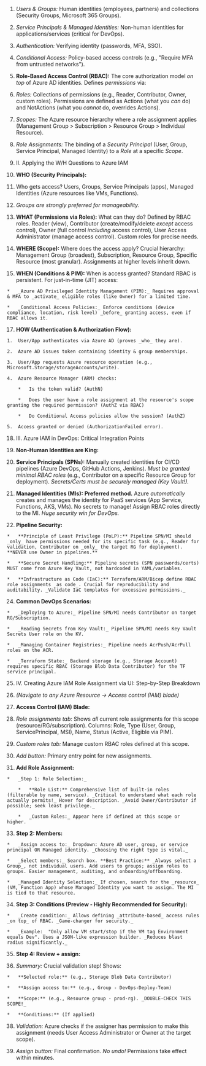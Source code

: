 1.  _Users & Groups:_ Human identities (employees, partners) and collections (Security Groups, Microsoft 365 Groups).
    
2.  _Service Principals & Managed Identities:_ Non-human identities for applications/services (critical for DevOps).
    
3.  _Authentication:_ Verifying identity (passwords, MFA, SSO).
    
4.  _Conditional Access:_ Policy-based access controls (e.g., "Require MFA from untrusted networks").
    
5.  **Role-Based Access Control (RBAC):** The core authorization model _on top_ of Azure AD identities. Defines _permissions_ via:
    

7.  _Roles:_ Collections of permissions (e.g., Reader, Contributor, Owner, custom roles). Permissions are defined as Actions (what you _can_ do) and NotActions (what you _cannot_ do, overrides Actions).
    
8.  _Scopes:_ The Azure resource hierarchy where a role assignment applies (Management Group > Subscription > Resource Group > Individual Resource).
    
9.  _Role Assignments:_ The binding of a _Security Principal_ (User, Group, Service Principal, Managed Identity) to a _Role_ at a specific _Scope_.
    
10.  II. Applying the W/H Questions to Azure IAM
    
11.  **WHO (Security Principals):**
    
12.  Who gets access? Users, Groups, Service Principals (apps), Managed Identities (Azure resources like VMs, Functions).
    
13.  _Groups are strongly preferred for manageability._
    
14.  **WHAT (Permissions via Roles):** What can they do? Defined by RBAC roles. Reader (view), Contributor (create/modify/delete _except_ access control), Owner (full control _including_ access control), User Access Administrator (manage access control). Custom roles for precise needs.
    
15.  **WHERE (Scope):** Where does the access apply? Crucial hierarchy: Management Group (broadest), Subscription, Resource Group, Specific Resource (most granular). Assignments at higher levels inherit down.
    
16.  **WHEN (Conditions & PIM):** When is access granted? Standard RBAC is persistent. For just-in-time (JIT) access:
    
    *   _Azure AD Privileged Identity Management (PIM):_ Requires approval & MFA to _activate_ eligible roles (like Owner) for a limited time.
        
    *   _Conditional Access Policies:_ Enforce conditions (device compliance, location, risk level) _before_ granting access, even if RBAC allows it.
        
17.  **HOW (Authentication & Authorization Flow):**
    
    1.  User/App authenticates via Azure AD (proves _who_ they are).
        
    2.  Azure AD issues token containing identity & group memberships.
        
    3.  User/App requests Azure resource operation (e.g., Microsoft.Storage/storageAccounts/write).
        
    4.  Azure Resource Manager (ARM) checks:
        
        *   Is the token valid? (AuthN)
            
        *   Does the user have a role assignment at the resource's scope granting the required permission? (AuthZ via RBAC)
            
        *   Do Conditional Access policies allow the session? (AuthZ)
            
    5.  Access granted or denied (AuthorizationFailed error).
        
18.  III. Azure IAM in DevOps: Critical Integration Points
    
19.  **Non-Human Identities are King:**
    

21.  **Service Principals (SPNs):** Manually created identities for CI/CD pipelines (Azure DevOps, GitHub Actions, Jenkins). _Must be granted minimal RBAC roles_ (e.g., Contributor on a specific Resource Group for deployment). _Secrets/Certs must be securely managed (Key Vault!)._
    
22.  **Managed Identities (MIs):** **Preferred method.** Azure _automatically_ creates and manages the identity for PaaS services (App Service, Functions, AKS, VMs). No secrets to manage! Assign RBAC roles directly to the MI. _Huge security win for DevOps._
    
23.  **Pipeline Security:**
    
    *   **Principle of Least Privilege (PoLP):** Pipeline SPN/MI should _only_ have permissions needed for its specific task (e.g., Reader for validation, Contributor on _only_ the target RG for deployment). **NEVER use Owner in pipelines.**
        
    *   **Secure Secret Handling:** Pipeline secrets (SPN passwords/certs) MUST come from Azure Key Vault, not hardcoded in YAML/variables.
        
    *   **Infrastructure as Code (IaC):** Terraform/ARM/Bicep define RBAC role assignments _as code_. Crucial for reproducibility and auditability. _Validate IaC templates for excessive permissions._
        
24.  **Common DevOps Scenarios:**
    
    *   _Deploying to Azure:_ Pipeline SPN/MI needs Contributor on target RG/Subscription.
        
    *   _Reading Secrets from Key Vault:_ Pipeline SPN/MI needs Key Vault Secrets User role on the KV.
        
    *   _Managing Container Registries:_ Pipeline needs AcrPush/AcrPull roles on the ACR.
        
    *   _Terraform State:_ Backend storage (e.g., Storage Account) requires specific RBAC (Storage Blob Data Contributor) for the TF service principal.
        
25.  IV. Creating Azure IAM Role Assignment via UI: Step-by-Step Breakdown
    
26.  _(Navigate to any Azure Resource -> Access control (IAM) blade)_
    
27.  **Access Control (IAM) Blade:**
    

29.  _Role assignments tab:_ Shows _all_ current role assignments for this scope (resource/RG/subscription). Columns: Role, Type (User, Group, ServicePrincipal, MSI), Name, Status (Active, Eligible via PIM).
    
30.  _Custom roles tab:_ Manage custom RBAC roles defined at this scope.
    
31.  _Add button:_ Primary entry point for new assignments.
    
32.  **Add Role Assignment:**
    
    *   _Step 1: Role Selection:_
        
        *   **Role List:** Comprehensive list of built-in roles (filterable by name, service). _Critical to understand what each role actually permits!_ Hover for description. _Avoid Owner/Contributor if possible; seek least privilege._
            
        *   _Custom Roles:_ Appear here if defined at this scope or higher.
            
33.  **Step 2: Members:**
    
    *   _Assign access to:_ Dropdown: Azure AD user, group, or service principal OR Managed identity. _Choosing the right type is vital._
        
    *   _Select members:_ Search box. **Best Practice:** _Always select a Group_, not individual users. Add users to groups; assign roles to groups. Easier management, auditing, and onboarding/offboarding.
        
    *   _Managed Identity Selection:_ If chosen, search for the _resource_ (VM, Function App) whose Managed Identity you want to assign. The MI is tied to that resource.
        
34.  **Step 3: Conditions (Preview - Highly Recommended for Security):**
    
    *   _Create condition:_ Allows defining _attribute-based_ access rules _on top_ of RBAC. _Game-changer for security._
        
    *   _Example:_ "Only allow VM start/stop if the VM tag Environment equals Dev". Uses a JSON-like expression builder. _Reduces blast radius significantly._
        
35.  **Step 4: Review + assign:**
    

37.  _Summary:_ Crucial validation step! Shows:
    
    *   **Selected role:** (e.g., Storage Blob Data Contributor)
        
    *   **Assign access to:** (e.g., Group - DevOps-Deploy-Team)
        
    *   **Scope:** (e.g., Resource group - prod-rg). _DOUBLE-CHECK THIS SCOPE!_
        
    *   **Conditions:** (If applied)
        
38.  _Validation:_ Azure checks if the assigner has permission to make this assignment (needs User Access Administrator or Owner at the target scope).
    
39.  _Assign button:_ Final confirmation. _No undo!_ Permissions take effect within minutes.